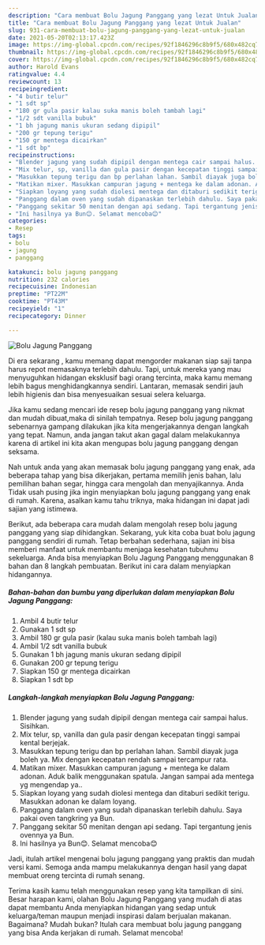 ```yaml
---
description: "Cara membuat Bolu Jagung Panggang yang lezat Untuk Jualan"
title: "Cara membuat Bolu Jagung Panggang yang lezat Untuk Jualan"
slug: 931-cara-membuat-bolu-jagung-panggang-yang-lezat-untuk-jualan
date: 2021-05-20T02:13:17.423Z
image: https://img-global.cpcdn.com/recipes/92f1846296c8b9f5/680x482cq70/bolu-jagung-panggang-foto-resep-utama.jpg
thumbnail: https://img-global.cpcdn.com/recipes/92f1846296c8b9f5/680x482cq70/bolu-jagung-panggang-foto-resep-utama.jpg
cover: https://img-global.cpcdn.com/recipes/92f1846296c8b9f5/680x482cq70/bolu-jagung-panggang-foto-resep-utama.jpg
author: Harold Evans
ratingvalue: 4.4
reviewcount: 13
recipeingredient:
- "4 butir telur"
- "1 sdt sp"
- "180 gr gula pasir kalau suka manis boleh tambah lagi"
- "1/2 sdt vanilla bubuk"
- "1 bh jagung manis ukuran sedang dipipil"
- "200 gr tepung terigu"
- "150 gr mentega dicairkan"
- "1 sdt bp"
recipeinstructions:
- "Blender jagung yang sudah dipipil dengan mentega cair sampai halus. Sisihkan."
- "Mix telur, sp, vanilla dan gula pasir dengan kecepatan tinggi sampai kental berjejak."
- "Masukkan tepung terigu dan bp perlahan lahan. Sambil diayak juga boleh ya. Mix dengan kecepatan rendah sampai tercampur rata."
- "Matikan mixer. Masukkan campuran jagung + mentega ke dalam adonan. Aduk balik menggunakan spatula. Jangan sampai ada mentega yg mengendap ya.."
- "Siapkan loyang yang sudah diolesi mentega dan ditaburi sedikit terigu. Masukkan adonan ke dalam loyang."
- "Panggang dalam oven yang sudah dipanaskan terlebih dahulu. Saya pakai oven tangkring ya Bun."
- "Panggang sekitar 50 menitan dengan api sedang. Tapi tergantung jenis ovennya ya Bun."
- "Ini hasilnya ya Bun😊. Selamat mencoba😊"
categories:
- Resep
tags:
- bolu
- jagung
- panggang

katakunci: bolu jagung panggang 
nutrition: 232 calories
recipecuisine: Indonesian
preptime: "PT22M"
cooktime: "PT43M"
recipeyield: "1"
recipecategory: Dinner

---
```



![Bolu Jagung Panggang](https://img-global.cpcdn.com/recipes/92f1846296c8b9f5/680x482cq70/bolu-jagung-panggang-foto-resep-utama.jpg)

Di era  sekarang , kamu memang dapat mengorder makanan siap saji tanpa harus repot memasaknya terlebih dahulu. Tapi, untuk mereka yang mau menyuguhkan hidangan eksklusif bagi orang tercinta, maka kamu memang lebih bagus menghidangkannya sendiri. Lantaran, memasak sendiri jauh lebih higienis dan bisa menyesuaikan sesuai selera keluarga.

Jika kamu sedang mencari ide resep bolu jagung panggang yang nikmat dan mudah dibuat,maka di sinilah tempatnya. Resep bolu jagung panggang  sebenarnya gampang dilakukan jika kita mengerjakannya dengan langkah yang tepat. Namun, anda jangan takut akan gagal dalam melakukannya 
karena di artikel ini kita akan mengupas bolu jagung panggang dengan seksama.  



Nah untuk anda yang akan memasak bolu jagung panggang yang enak, ada beberapa tahap yang bisa dikerjakan, pertama memilih jenis bahan, lalu pemilihan bahan segar, hingga cara mengolah dan menyajikannya. Anda Tidak usah pusing jika ingin menyiapkan bolu jagung panggang yang enak di rumah. Karena, asalkan kamu  tahu triknya, maka hidangan ini dapat jadi sajian yang istimewa.

Berikut, ada beberapa cara mudah dalam mengolah resep bolu jagung panggang yang siap dihidangkan. Sekarang, yuk kita coba buat bolu jagung panggang sendiri di rumah. Tetap berbahan sederhana, sajian ini bisa memberi manfaat untuk membantu menjaga kesehatan tubuhmu sekeluarga. Anda bisa menyiapkan Bolu Jagung Panggang menggunakan 8 bahan dan 8 langkah pembuatan. Berikut ini cara dalam menyiapkan hidangannya.

<!--inarticleads1-->

##### Bahan-bahan dan bumbu yang diperlukan dalam menyiapkan Bolu Jagung Panggang:

1. Ambil 4 butir telur
1. Gunakan 1 sdt sp
1. Ambil 180 gr gula pasir (kalau suka manis boleh tambah lagi)
1. Ambil 1/2 sdt vanilla bubuk
1. Gunakan 1 bh jagung manis ukuran sedang dipipil
1. Gunakan 200 gr tepung terigu
1. Siapkan 150 gr mentega dicairkan
1. Siapkan 1 sdt bp




<!--inarticleads2-->

##### Langkah-langkah menyiapkan Bolu Jagung Panggang:

1. Blender jagung yang sudah dipipil dengan mentega cair sampai halus. Sisihkan.
1. Mix telur, sp, vanilla dan gula pasir dengan kecepatan tinggi sampai kental berjejak.
1. Masukkan tepung terigu dan bp perlahan lahan. Sambil diayak juga boleh ya. Mix dengan kecepatan rendah sampai tercampur rata.
1. Matikan mixer. Masukkan campuran jagung + mentega ke dalam adonan. Aduk balik menggunakan spatula. Jangan sampai ada mentega yg mengendap ya..
1. Siapkan loyang yang sudah diolesi mentega dan ditaburi sedikit terigu. Masukkan adonan ke dalam loyang.
1. Panggang dalam oven yang sudah dipanaskan terlebih dahulu. Saya pakai oven tangkring ya Bun.
1. Panggang sekitar 50 menitan dengan api sedang. Tapi tergantung jenis ovennya ya Bun.
1. Ini hasilnya ya Bun😊. Selamat mencoba😊




Jadi, itulah artikel mengenai  bolu jagung panggang  yang praktis dan mudah versi kami. Semoga anda mampu melakukannya dengan hasil yang dapat membuat oreng tercinta di rumah senang. 

Terima kasih kamu telah menggunakan resep yang kita tampilkan di sini. Besar harapan kami, olahan  Bolu Jagung Panggang yang mudah di atas dapat membantu Anda menyiapkan hidangan yang sedap untuk keluarga/teman maupun menjadi inspirasi dalam berjualan makanan. Bagaimana? Mudah bukan? Itulah cara membuat bolu jagung panggang yang bisa Anda kerjakan di rumah. Selamat mencoba!

